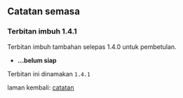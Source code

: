 ---
---

## Catatan semasa

### Terbitan imbuh 1.4.1

Terbitan imbuh tambahan selepas 1.4.0 untuk pembetulan.

* **...belum siap**

Terbitan ini dinamakan `1.4.1`

laman kembali: [catatan][0]

  [0]: index.md
